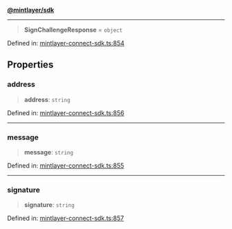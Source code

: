 [**@mintlayer/sdk**](../README.md)

***

> **SignChallengeResponse** = `object`

Defined in: [mintlayer-connect-sdk.ts:854](https://github.com/mintlayer/mintlayer-connect-sdk/blob/18f92ef844c9ea3c1db66b69d7478d674343954b/packages/sdk/src/mintlayer-connect-sdk.ts#L854)

## Properties

### address

> **address**: `string`

Defined in: [mintlayer-connect-sdk.ts:856](https://github.com/mintlayer/mintlayer-connect-sdk/blob/18f92ef844c9ea3c1db66b69d7478d674343954b/packages/sdk/src/mintlayer-connect-sdk.ts#L856)

***

### message

> **message**: `string`

Defined in: [mintlayer-connect-sdk.ts:855](https://github.com/mintlayer/mintlayer-connect-sdk/blob/18f92ef844c9ea3c1db66b69d7478d674343954b/packages/sdk/src/mintlayer-connect-sdk.ts#L855)

***

### signature

> **signature**: `string`

Defined in: [mintlayer-connect-sdk.ts:857](https://github.com/mintlayer/mintlayer-connect-sdk/blob/18f92ef844c9ea3c1db66b69d7478d674343954b/packages/sdk/src/mintlayer-connect-sdk.ts#L857)
